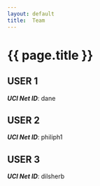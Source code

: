 ```yaml
---
layout: default
title:  Team
---
```


# {{ page.title }}


## USER 1
***UCI Net ID***: dane

## USER 2
***UCI Net ID***: philiph1

## USER 3
***UCI Net ID***: dilsherb
